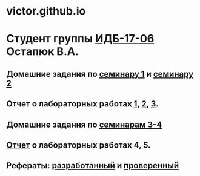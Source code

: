 # victor.github.io
# Cтудент группы [ИДБ-17-06](https://github.com/stankin/design-2018/wiki/list-idb-17-06) Остапюк В.А.

## Домашние задания по [семинару 1](https://github.com/stankin/design-part-1/wiki/sem1) и [семинару 2](https://github.com/stankin/design-part-1/wiki/sem2)

## Отчет о лабораторных работах [1](https://github.com/PQlavka/victor.github.io/tree/main/lab1), [2](https://github.com/PQlavka/victor.github.io/tree/main/lab2), [3](https://github.com/PQlavka/victor.github.io/tree/main/lab3).

## Домашние задания по [семинарам 3-4](https://github.com/PQlavka/victor.github.io/wiki/Деловая-игра)

## [Отчет](/) о лабораторных работах 4, 5.

## Рефераты: [разработанный](https://github.com/stankin/design-part-1/wiki/exam05-4) и [проверенный](https://github.com/stankin/design-part-1/wiki/exam08-3)

